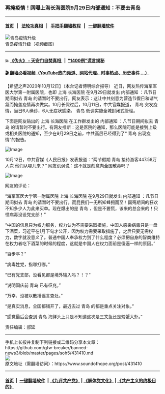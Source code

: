 ### 再掩疫情！网曝上海长海医院9月29日内部通知：不要去青岛
------------------------

#### [首页](https://github.com/gfw-breaker/banned-news3/blob/master/README.md) &nbsp;&nbsp;|&nbsp;&nbsp; [法轮功真相](https://github.com/begood0513/basic/blob/master/README.md)  &nbsp;&nbsp;|&nbsp;&nbsp; [手把手翻墙教程](https://github.com/gfw-breaker/guides/wiki)  &nbsp;&nbsp;|&nbsp;&nbsp; [一键翻墙软件](https://github.com/gfw-breaker/nogfw/blob/master/README.md)  



<div><img alt="青岛疫情升级" src="https://img.soundofhope.org/2020-10/wuhanfeiyan_2020-10-11_3-1602470362286.jpg"/>
<br/><figcaption class="caption">
 青岛疫情升级（视频截图）
</figcaption></div><hr/>

#### 💥 [《伪火》 - 天安门自焚真相 ](http://158.247.195.190:10000/videos/blog/weihuo.html)&nbsp; |&nbsp; [“1400例”谎言揭秘  ](http://158.247.195.190:10000/videos/blog/jiexi1400.html)

#### [ 🎬  翻墙必看视频（YouTube热门频道、网站代理、时事热点、历史事件 ...）](https://github.com/gfw-breaker/links/blob/master/banned.md)

<div><div class="Content__Wrapper sc-1bvya0-0 grZQxZ">
 <p class="meta-top">
  <span class="meta">
   【希望之声2020年10月12日】（本台记者傅明综合报导）
  </span>
  近日，网友热传海军军医大学第一附属医院，也即
  <ok href="/term/2303">
   上海
  </ok>
  <ok href="/term/396241">
   长海医院
  </ok>
  在9月29日就发出
  <ok href="/term/396244">
   内部通知
  </ok>
  ：凡节日期间拟去
  <ok href="/term/50964">
   青岛
  </ok>
  的请暂时不要出行。网友表示：这让中共刻意为营造节假日和谐气氛而掩盖疫情再次做实。10月长假过后，10月11日，中共官媒报道，
  <ok href="/term/50964">
   青岛
  </ok>
  突发疫情，当日6人确诊，6人无症状感染。
  <ok href="/term/50964">
   青岛
  </ok>
  低调实施全城封闭式管理。
 </p>
 <p>
  下面是网友贴出的
  <ok href="/term/2303">
   上海
  </ok>
  <ok href="/term/396241">
   长海医院
  </ok>
  在工作群发出的
  <ok href="/term/396244">
   内部通知
  </ok>
  ：凡节日期间拟去
  <ok href="/term/50964">
   青岛
  </ok>
  的请暂时不要出行。有网友推断：这是医院的通知，那么医院可能是接到上级或相关医院的通知，至少在9月29日之前，中共高层已经得到了“
  <ok href="/term/50964">
   青岛
  </ok>
  出现疫情”的报告。
 </p>
 <p>
  <img alt="Image" src="https://pbs.twimg.com/media/EkHuZhSVcAI1H3h?format=jpg&amp;name=medium"/>
 </p>
 <p>
  10月12日，中共官媒《人民日报》发表报道：“两节假期
  <ok href="/term/50964">
   青岛
  </ok>
  接待游客447.58万人次 他们从哪儿来？” 网友讥讽说：这不就是刻意向全国散毒吗？
 </p>
 <p>
  <img alt="Image" src="https://pbs.twimg.com/media/EkHuZhSUcAAA6UL?format=jpg&amp;name=medium"/>
 </p>
 <p>
  网友的评论：
 </p>
 <div class="AD_Embed__Wrap-sc-1xslmin-0 igMuqX module desktop">
  <div>
  </div>
 </div>
 <p>
  “海军军医大学第一附属医院
  <ok href="/term/2303">
   上海
  </ok>
  <ok href="/term/396241">
   长海医院
  </ok>
  在9月29日就发出
  <ok href="/term/396244">
   内部通知
  </ok>
  ：凡节日期间拟去
  <ok href="/term/50964">
   青岛
  </ok>
  的请暂时不要出行。而屁民们一无所知蜂拥而至！国殇期间的狂欢不知多少人为此来买单。现在爆出的是
  <ok href="/term/50964">
   青岛
  </ok>
  ，但是不要慌，该来的总会来的！只怪病毒没设党支部！”
 </p>
 <p>
  “中国的信息只为权力服务，权力认为不需要采取措施，中国人感染病毒只是一盘下酒菜，习近平在1月下旬才公开，因为权力需要采取措施了，之后只要无需权力，数字就没意义了。普通中国人奉承权力到了什么程度？必须把自身的智商维持在权力者吃下酒菜的时候的程度，这就是中国人在权力面前是傻逼一样的原因。”
 </p>
 <p>
  “百步亭？”
 </p>
 <p>
  “病毒姓党，指哪打哪。”
 </p>
 <p>
  “已有党支部，没看见都是境外输入吗？！？”
 </p>
 <p>
  “说明国庆前
  <ok href="/term/50964">
   青岛
  </ok>
  已有征兆。”
 </p>
 <p>
  “万幸，没被以散播谣言查处。”
 </p>
 <p>
  “是真实消息，全国都铺开了，最近去过
  <ok href="/term/50964">
   青岛
  </ok>
  的都是重点关注对象。”
 </p>
 <p>
  “感觉最后会查到
  <ok href="/term/50964">
   青岛
  </ok>
  海鲜头上只是不知道这次是三文鱼还是螃蟹大虾。”
 </p>
 <p class="meta-btm">
  责任编辑：郝延
 </p>
</div>
</div>
<hr/>
手机上长按并复制下列链接或二维码分享本文章：<br/>
https://github.com/gfw-breaker/banned-news3/blob/master/pages/soh5/431410.md <br/>
<a href='https://github.com/gfw-breaker/banned-news3/blob/master/pages/soh5/431410.md'><img src='https://github.com/gfw-breaker/banned-news3/blob/master/pages/soh5/431410.md.png'/></a> <br/>
原文地址（需翻墙访问）：https://www.soundofhope.org/post/431410


------------------------
#### [首页](https://github.com/gfw-breaker/banned-news3/blob/master/README.md) &nbsp;|&nbsp; [一键翻墙软件](https://github.com/gfw-breaker/nogfw/blob/master/README.md) &nbsp;| [《九评共产党》](https://github.com/gfw-breaker/9ping.md/blob/master/README.md#九评之一评共产党是什么) | [《解体党文化》](https://github.com/gfw-breaker/jtdwh.md/blob/master/README.md) | [《共产主义的终极目的》](https://github.com/gfw-breaker/gczydzjmd.md/blob/master/README.md)


<img src='http://gfw-breaker.win/banned-news3/pages/soh5/431410.md' width='0px' height='0px'/>